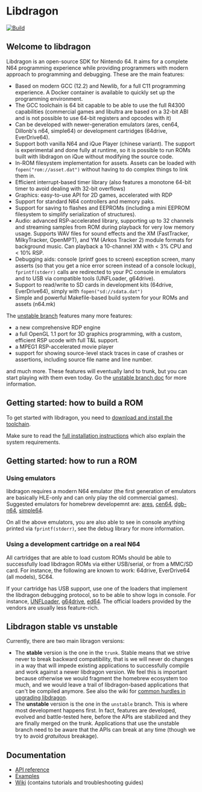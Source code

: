 # Libdragon

[![Build](https://github.com/DragonMinded/libdragon/actions/workflows/build-toolchain-library-and-roms.yml/badge.svg?branch=trunk)](https://github.com/DragonMinded/libdragon/actions/workflows/build-toolchain-library-and-roms.yml)

## Welcome to libdragon

Libdragon is an open-source SDK for Nintendo 64. It aims for a complete N64
programming experience while providing programmers with modern approach to
programming and debugging. These are the main features:

* Based on modern GCC (12.2) and Newlib, for a full C11 programming experience.
  A Docker container is available to quickly set up the programming environment.
* The GCC toolchain is 64 bit capable to be able to use the full R4300 capabilities
  (commercial games and libultra are based on a 32-bit ABI and is not possible
  to use 64-bit registers and opcodes with it)
* Can be developed with newer-generation emulators (ares, cen64, Dillonb's n64,
  simple64) or development cartridges (64drive, EverDrive64).
* Support both vanilla N64 and iQue Player (chinese variant). The support is
  experimental and done fully at runtime, so it is possible to run ROMs built
  with libdragon on iQue without modifying the source code.
* In-ROM filesystem implementation for assets. Assets can be loaded with
  `fopen("rom://asset.dat")` without having to do complex things to link them in.
* Efficient interrupt-based timer library (also features a monotone 64-bit
  timer to avoid dealing with 32-bit overflows)
* Graphics: easy-to-use API for 2D games, accelerated with RDP
* Support for standard N64 controllers and memory paks.
* Support for saving to flashes and EEPROMs (including a mini EEPROM
  filesystem to simplify serialization of structures).
* Audio: advanced RSP-accelerated library, supporting up to 32 channels and
  streaming samples from ROM during playback for very low memory usage.
  Supports WAV files for sound effects and the XM (FastTracker, MilkyTracker,
  OpenMPT), and YM (Arkos Tracker 2) module formats for background music. 
  Can playback a 10-channel XM with < 3% CPU and < 10% RSP.
* Debugging aids: console (printf goes to screen) exception screen, many
  asserts (so that you get a nice error screen instead of a console lockup),
  `fprintf(stderr)` calls are redirected to your PC console in emulators
  and to USB via compatible tools (UNFLoader, g64drive).
* Support to read/write to SD cards in development kits (64drive, EverDrive64),
  simply with `fopen("sd://sdata.dat")`
* Simple and powerful Makefile-based build system for your ROMs and assets
  (n64.mk)

The [unstable branch](https://github.com/DragonMinded/libdragon/wiki/Unstable-branch) features
many more features:

 * a new comprehensive RDP engine
 * a full OpenGL 1.1 port for 3D graphics programming, with a custom, efficient RSP ucode
   with full T&L support.
 * a MPEG1 RSP-accelerated movie player
 * support for showing source-level stack traces in case of crashes or assertions, including
   source file name and line number.

and much more. These features will eventually land to trunk, but you can start playing
with them even today. Go the [unstable branch doc](https://github.com/DragonMinded/libdragon/wiki/Unstable-branch) for more information.

## Getting started: how to build a ROM

To get started with libdragon, you need to [download and install the toolchain](https://github.com/DragonMinded/libdragon/releases/tag/toolchain-continuous-prerelease).

Make sure to read the [full installation instructions](https://github.com/DragonMinded/libdragon/wiki/Installing-libdragon) which also explain the system requirements.

## Getting started: how to run a ROM

### Using emulators

libdragon requires a modern N64 emulator (the first generation of emulators
are basically HLE-only and can only play the old commercial games). Suggested
emulators for homebrew developemnt are: [ares](https://ares-emu.net),
[cen64](https://github.com/n64dev/cen64), [dgb-n64](https://github.com/Dillonb/n64),
[simple64](https://simple64.github.io).

On all the above emulators, you are also able to see in console anything printed
via `fprintf(stderr)`, see the debug library for more information.

### Using a development cartridge on a real N64

All cartridges that are able to load custom ROMs should be able to successfully
load libdragon ROMs via either USB/serial, or from a MMC/SD card. For instance,
the following are known to work: 64drive, EverDrive64 (all models), SC64.

If your cartridge has USB support, use one of the loaders that implement the
libdragon debugging protocol, so to be able to show logs in console. For instance,
[UNFLoader](https://github.com/buu342/N64-UNFLoader), [g64drive](https://github.com/rasky/g64drive),
[ed64](https://github.com/anacierdem/ed64). The official loaders provided by
the vendors are usually less feature-rich.

## Libdragon stable vs unstable

Currently, there are two main libragon versions: 

 * The **stable** version is the one in the `trunk`. Stable means that we strive never
   to break backward compatibility, that is we will never do changes in a way
   that will impede existing applications to successfully compile and work
   against a newer libdragon version. We feel this is important because otherwise
   we would fragment the homebrew ecosystem too much, and we would leave a trail
   of libdragon-based applications that can't be compiled anymore. See also the 
   wiki for [common hurdles in upgrading libdragon](https://github.com/DragonMinded/libdragon/wiki/Upgrade-troubleshooting).
 * The **unstable** version is the one in the `unstable` branch. This is where most
   development happens first. In fact, features are developed, evolved and
   battle-tested here, before the APIs are stabilized and they are finally
   merged on the trunk. Applications that use the unstable branch need to be aware
   that the APIs can break at any time (though we try to avoid *gratuitous* breakage).

## Documentation

 * [API reference](https://dragonminded.github.io/libdragon/ref/modules.html)
 * [Examples](https://github.com/DragonMinded/libdragon/tree/trunk/examples)
 * [Wiki](https://github.com/DragonMinded/libdragon/wiki) (contains tutorials
   and troubleshooting guides)

